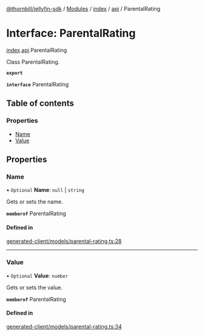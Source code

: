 [@thornbill/jellyfin-sdk](../README.md) / [Modules](../modules.md) / [index](../modules/index.md) / [api](../modules/index.api.md) / ParentalRating

# Interface: ParentalRating

[index](../modules/index.md).[api](../modules/index.api.md).ParentalRating

Class ParentalRating.

**`export`**

**`interface`** ParentalRating

## Table of contents

### Properties

- [Name](index.api.ParentalRating.md#name)
- [Value](index.api.ParentalRating.md#value)

## Properties

### Name

• `Optional` **Name**: ``null`` \| `string`

Gets or sets the name.

**`memberof`** ParentalRating

#### Defined in

[generated-client/models/parental-rating.ts:28](https://github.com/thornbill/jellyfin-sdk-typescript/blob/eb13db7/src/generated-client/models/parental-rating.ts#L28)

___

### Value

• `Optional` **Value**: `number`

Gets or sets the value.

**`memberof`** ParentalRating

#### Defined in

[generated-client/models/parental-rating.ts:34](https://github.com/thornbill/jellyfin-sdk-typescript/blob/eb13db7/src/generated-client/models/parental-rating.ts#L34)
